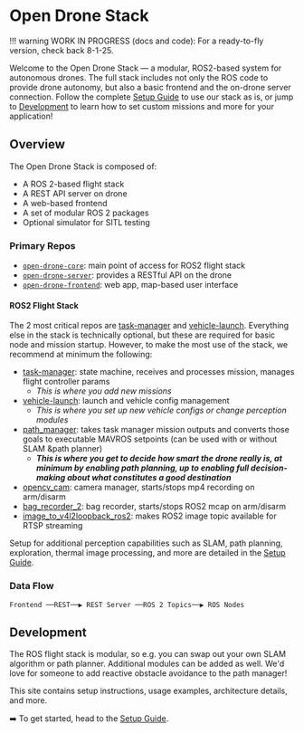 # Open Drone Stack

!!! warning
    WORK IN PROGRESS (docs and code): For a ready-to-fly version, check back 8-1-25.

Welcome to the Open Drone Stack — a modular, ROS2-based system for autonomous drones. The full stack includes not only the ROS code to provide drone autonomy, but also a basic frontend and the on-drone server connection. Follow the complete [Setup Guide](setup/index.md) to use our stack as is, or jump to [Development](development/index.md) to learn how to set custom missions and more for your application!

## Overview

The Open Drone Stack is composed of:

- A ROS 2-based flight stack
- A REST API server on drone
- A web-based frontend
- A set of modular ROS 2 packages
- Optional simulator for SITL testing

### Primary Repos

- [`open-drone-core`](https://github.com/robotics-88/open-drone-core): main point of access for ROS2 flight stack
- [`open-drone-server`](https://github.com/robotics-88/open-drone-server): provides a RESTful API on the drone
- [`open-drone-frontend`](https://github.com/robotics-88/open-drone-frontend): web app, map-based user interface

#### ROS2 Flight Stack

The 2 most critical repos are [task-manager](https://github.com/robotics-88/task-manager) and [vehicle-launch](https://github.com/robotics-88/vehicle-launch). Everything else in the stack is technically optional, but these are required for basic node and mission startup. However, to make the most use of the stack, we recommend at minimum the following:

* [task-manager](https://github.com/robotics-88/task-manager): state machine, receives and processes mission, manages flight controller params
    - *This is where you add new missions*
* [vehicle-launch](https://github.com/robotics-88/vehicle-launch): launch and vehicle config management
    - *This is where you set up new vehicle configs or change perception modules*
* [path_manager](https://github.com/robotics-88/path-manager): takes task manager mission outputs and converts those goals to executable MAVROS setpoints (can be used with or without SLAM &path planner)
    - ***This is where you get to decide how smart the drone really is, at minimum by enabling path planning, up to enabling full decision-making about what constitutes a good destination***
* [opencv_cam](https://github.com/robotics-88/opencv_cam): camera manager, starts/stops mp4 recording on arm/disarm
* [bag_recorder_2](https://github.com/robotics-88/bag_recorder_2): bag recorder, starts/stops ROS2 mcap on arm/disarm
* [image_to_v4l2loopback_ros2](https://github.com/robotics-88/image_to_v4l2loopback_ros2): makes ROS2 image topic available for RTSP streaming

Setup for additional perception capabilities such as SLAM, path planning, exploration, thermal image processing, and more are detailed in the [Setup Guide](setup/index.md).

### Data Flow

```text
Frontend ──REST──▶ REST Server ──ROS 2 Topics──▶ ROS Nodes
```

## Development
The ROS flight stack is modular, so e.g. you can swap out your own SLAM algorithm or path planner. Additional modules can be added as well. We'd love for someone to add reactive obstacle avoidance to the path manager!

This site contains setup instructions, usage examples, architecture details, and more.

➡️ To get started, head to the [Setup Guide](setup/index.md).
